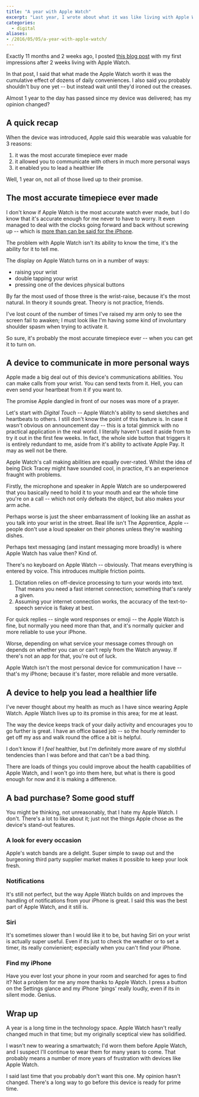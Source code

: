 ```yaml
---
title: "A year with Apple Watch"
excerpt: "Last year, I wrote about what it was like living with Apple Watch after 2 weeks. 12 months on, is it any use?"
categories:
  - digital
aliases:
- /2016/05/05/a-year-with-apple-watch/
---
```


Exactly 11 months and 2 weeks ago, I posted [this blog post](/2015/05/18/apple-watch-thoughts-impressions/) with my first impressions after 2 weeks living with Apple Watch. 

In that post, I said that what made the Apple Watch worth it was the cumulative effect of dozens of daily conveniences. I also said you probably shouldn't buy one yet -- but instead wait until they'd ironed out the creases.

Almost 1 year to the day has passed since my device was delivered; has my opinion changed?

## A quick recap

When the device was introduced, Apple said this wearable was valuable for 3 reasons:

1. it was the most accurate timepiece ever made
2. it allowed you to communicate with others in much more personal ways
3. it enabled you to lead a healthier life

Well, 1 year on, not all of those lived up to their promise.

## The most accurate timepiece ever made

I don't know if Apple Watch is the most accurate watch ever made, but I do know that it's accurate enough for me never to have to worry. It even managed to deal with the clocks going forward and back without screwing up -- which is [more than can be said for the iPhone](http://www.gottabemobile.com/2016/03/12/iphone-daylight-saving-2015/).

The problem with Apple Watch isn't its ability to know the time, it's the ability for it to tell me. 

The display on Apple Watch turns on in a number of ways:

- raising your wrist
- double tapping your wrist
- pressing one of the devices physical buttons

By far the most used of those three is the wrist-raise, because it's the most natural. In theory it sounds great. Theory is not practice, friends.

I've lost count of the number of times I've raised my arm only to see the screen fail to awaken; I must look like I'm having some kind of involuntary shoulder spasm when trying to activate it. 

So sure, it's probably the most accurate timepiece ever -- when you can get it to turn on.

## A device to communicate in more personal ways

Apple made a big deal out of this device's communications abilities. You can make calls from your wrist. You can send texts from it. Hell, you can even send your heartbeat from it if you want to. 

The promise Apple dangled in front of our noses was more of a prayer. 

Let's start with *Digital Touch* -- Apple Watch's ability to send sketches and heartbeats to others. I still don't know the point of this feature is. In case it wasn't obvious on announcement day -- this is a total gimmick with no practical application in the real world. I literally haven't used it aside from to try it out in the first few weeks. In fact, the whole side button that triggers it is entirely redundant to me, aside from it's ability to activate Apple Pay. It may as well not be there.

Apple Watch's call making abilities are equally over-rated. Whilst the idea of being Dick Tracey might have sounded cool, in practice, it's an experience fraught with problems. 

Firstly, the microphone and speaker in Apple Watch are so underpowered that you basically need to hold it to your mouth and ear the whole time you're on a call -- which not only defeats the object, but also makes your arm ache. 

Perhaps worse is just the sheer embarrassment of looking like an asshat as you talk into your wrist in the street. Real life isn't The Apprentice, Apple -- people don't use a loud speaker on their phones unless they're washing dishes.

Perhaps text messaging (and instant messaging more broadly) is where Apple Watch has value then? Kind of.

There's no keyboard on Apple Watch -- obviously. That means everything is entered by voice. This introduces multiple friction points.

1. Dictation relies on off-device processing to turn your words into text. That means you need a fast internet connection; something that's rarely a given. 
2. Assuming your internet connection works, the accuracy of the text-to-speech service is flakey at best.

For quick replies -- single word responses or emoji -- the Apple Watch is fine, but normally you need more than that, and it's normally quicker and more reliable to use your iPhone.

Worse, depending on what service your message comes through on depends on whether you can or can't reply from the Watch anyway. If there's not an app for that, you're out of luck.

Apple Watch isn't the most personal device for communication I have -- that's my iPhone; because it's faster, more reliable and more versatile. 

## A device to help you lead a healthier life

I've never thought about my health as much as I have since wearing Apple Watch. Apple Watch lives up to its promise in this area; for me at least. 

The way the device keeps track of your daily activity and encourages you to go further is great. I have an office based job -- so the hourly reminder to get off my ass and walk round the office a bit is helpful.

I don't know if I *feel* healthier, but I'm definitely more aware of my slothful tendencies than I was before and that can't be a bad thing.

There are loads of things you could improve about the health capabilities of Apple Watch, and I won't go into them here, but what is there is good enough for now and it is making a difference.

## A bad purchase? Some good stuff

You might be thinking, not unreasonably, that I hate my Apple Watch. I don't. There's a lot to like about it; just not the things Apple chose as the device's stand-out features.

### A look for every occasion

Apple's watch bands are a delight. Super simple to swap out and the burgeoning third party supplier market makes it possible to keep your look fresh.

### Notifications

It's still not perfect, but the way Apple Watch builds on and improves the handling of notifications from your iPhone is great. I said this was the best part of Apple Watch, and it still is.

###  Siri

It's sometimes slower than I would like it to be, but having Siri on your wrist is actually super useful. Even if its just to check the weather or to set a timer, its really convienient; especially when you can't find your iPhone.

### Find my iPhone

Have you ever lost your phone in your room and searched for ages to find it? Not a problem for me any more thanks to Apple Watch. I press a button on the Settings glance and my iPhone 'pings' really loudly, even if its in silent mode. Genius.

## Wrap up

A year is a long time in the technology space. Apple Watch hasn't really changed much in that time; but my originally sceptical view has solidified.

I wasn't new to wearing a smartwatch; I'd worn them before Apple Watch, and I suspect I'll continue to wear them for many years to come. That probably means a number of more years of frustration with devices like Apple Watch.

I said last time that you probably don't want this one. My opinion hasn't changed. There's a long way to go before this device is ready for prime time.
